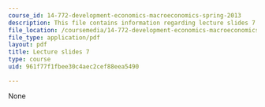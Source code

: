 ```yaml
---
course_id: 14-772-development-economics-macroeconomics-spring-2013
description: This file contains information regarding lecture slides 7.
file_location: /coursemedia/14-772-development-economics-macroeconomics-spring-2013/961f77f1fbee30c4aec2cef88eea5490_MIT14_772S13_Lecture7.pdf
file_type: application/pdf
layout: pdf
title: Lecture slides 7
type: course
uid: 961f77f1fbee30c4aec2cef88eea5490

---
```

None